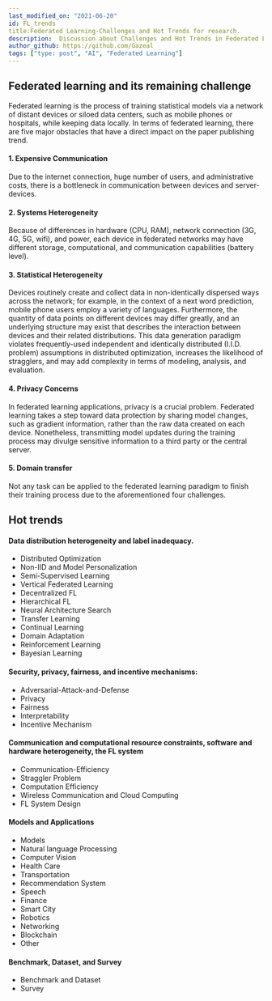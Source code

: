 ```yaml
---
last_modified_on: "2021-06-20"           
id: FL_trends     
title:Federated Learning-Challenges and Hot Trends for research.
description:  Discussion about Challenges and Hot Trends in Federated Learning for research.      
author_github: https://github.com/Gazeal  
tags: ["type: post", "AI", "Federated Learning"]
---
```


## Federated learning and its remaining challenge

Federated learning is the process of training statistical models via a network of distant devices or siloed data centers, such as mobile phones or hospitals, while keeping data locally. In terms of federated learning, there are five major obstacles that have a direct impact on the paper publishing trend.

#### 1. Expensive Communication
Due to the internet connection, huge number of users, and administrative costs, there is a bottleneck in communication between devices and server-devices.
    
#### 2. Systems Heterogeneity
Because of differences in hardware (CPU, RAM), network connection (3G, 4G, 5G, wifi), and power, each device in federated networks may have different storage, computational, and communication capabilities (battery level).
    
#### 3. Statistical Heterogeneity
Devices routinely create and collect data in non-identically dispersed ways across the network; for example, in the context of a next word prediction, mobile phone users employ a variety of languages. Furthermore, the quantity of data points on different devices may differ greatly, and an underlying structure may exist that describes the interaction between devices and their related distributions. This data generation paradigm violates frequently-used independent and identically distributed (I.I.D. problem) assumptions in distributed optimization, increases the likelihood of stragglers, and may add complexity in terms of modeling, analysis, and evaluation.
    
#### 4. Privacy Concerns
In federated learning applications, privacy is a crucial problem. Federated learning takes a step toward data protection by sharing model changes, such as gradient information, rather than the raw data created on each device. Nonetheless, transmitting model updates during the training process may divulge sensitive information to a third party or the central server.
    
#### 5. Domain transfer
Not any task can be applied to the federated learning paradigm to finish their training process due to the aforementioned four challenges.

## Hot trends
#### Data distribution heterogeneity and label inadequacy.
-   Distributed Optimization    
-   Non-IID and Model Personalization    
-   Semi-Supervised Learning    
-   Vertical Federated Learning    
-   Decentralized FL    
-   Hierarchical FL    
-   Neural Architecture Search    
-   Transfer Learning    
-   Continual Learning    
-   Domain Adaptation    
-   Reinforcement Learning    
-   Bayesian Learning 
#### Security, privacy, fairness, and incentive mechanisms:
-   Adversarial-Attack-and-Defense    
-   Privacy    
-   Fairness    
-   Interpretability    
-   Incentive Mechanism    
#### Communication and computational resource constraints, software and hardware heterogeneity, the FL system
-   Communication-Efficiency    
-   Straggler Problem    
-   Computation Efficiency    
-   Wireless Communication and Cloud Computing    
-   FL System Design
#### Models and Applications
-   Models    
-   Natural language Processing    
-   Computer Vision    
-   Health Care    
-   Transportation    
-   Recommendation System    
-   Speech
-   Finance    
-   Smart City    
-   Robotics    
-   Networking    
-   Blockchain    
-   Other
#### Benchmark, Dataset, and Survey
-   Benchmark and Dataset
-   Survey

